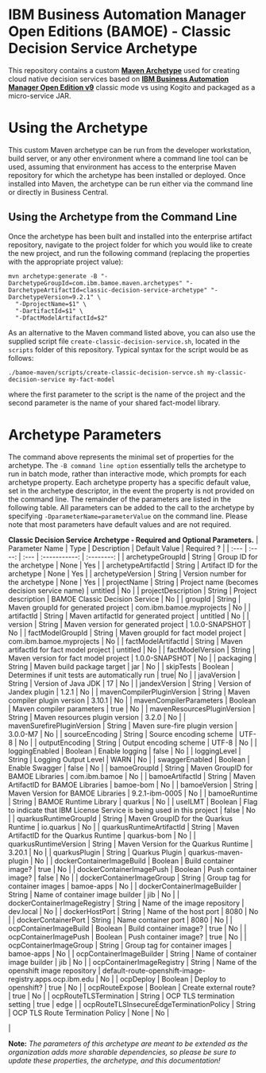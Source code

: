 # IBM Business Automation Manager Open Editions (BAMOE) - Classic Decision Service Archetype
This repository contains a custom [**Maven Archetype**](https://maven.apache.org/guides/introduction/introduction-to-archetypes.html) used for creating cloud native decision services based on [**IBM Business Automation Manager Open Edition v9**](https://www.ibm.com/docs/en/ibamoe/9.2.x) classic mode vs using Kogito and packaged as a micro-service JAR. 

# Using the Archetype
This custom Maven archetype can be run from the developer workstation, build server, or any other environment where a command line tool can be used, assuming that environment has access to the enterprise Maven repository for which the archetype has been installed or deployed. Once installed into Maven, the archetype can be run either via the command line or directly in Business Central.

## Using the Archetype from the Command Line
Once the archetype has been built and installed into the enterprise artifact repository, navigate to the project folder for which you would like to create the new project, and run the following command (replacing the properties with the appropriate project value):

```shell
mvn archetype:generate -B "-DarchetypeGroupId=com.ibm.bamoe.maven.archetypes" "-DarchetypeArtifactId=classic-decision-service-archetype" "-DarchetypeVersion=9.2.1" \
  "-DprojectName=$1" \
  "-DartifactId=$1" \
  "-DfactModelArtifactId=$2"
```

As an alternative to the Maven command listed above, you can also use the supplied script file `create-classic-decision-service.sh`, located in the `scripts` folder of this repository.  Typical syntax for the script would be as follows:

```shell
./bamoe-maven/scripts/create-classic-decision-servce.sh my-classic-decision-service my-fact-model
```

where the first parameter to the script is the name of the project and the second parameter is the name of your shared fact-model library.

# Archetype Parameters
The command above represents the minimal set of properties for the archetype. The `-B command line option` essentially tells the archetype to run in batch mode, rather than interactive mode, which prompts for each archetype property. Each archetype property has a specific default value, set in the archetype descriptor, in the event the property is not provided on the command line. The remainder of the parameters are listed in the following table. All parameters can be added to the call to the archetype by specifying `-DparameterName=parameterValue` on the command line. Please note that most parameters have default values and are not required.

**Classic Decision Service Archetype - Required and Optional Parameters.**
| Parameter Name | Type   | Description | Default Value | Required ? |
| :---           | :----: | :---        | :-----------: | :--------: |
| archetypeGroupId | String | Group ID for the archetype | None | Yes |
| archetypeArtifactId | String | Artifact ID for the archetype | None | Yes |
| archetypeVersion | String | Version number for the archetype | None | Yes |
| projectName | String | Project name (becomes decision service name) | untitled | No |
| projectDescription | String | Project description | BAMOE Classic Decision Service | No |
| groupId | String | Maven groupId for generated project | com.ibm.bamoe.myprojects | No |
| artifactId | String | Maven artifactId for generated project | untitled | No |
| version | String | Maven version for generated project | 1.0.0-SNAPSHOT | No |
| factModelGroupId | String | Maven groupId for fact model project | com.ibm.bamoe.myprojects | No |
| factModelArtifactId | String | Maven artifactId for fact model project | untitled | No |
| factModelVersion | String | Maven version for fact model project | 1.0.0-SNAPSHOT | No |
| packaging | String | Maven build package target | jar | No |
| skipTests | Boolean | Determines if unit tests are automatically run | true| No |
| javaVersion | String | Version of Java JDK | 17 | No |
| jandexVersion | String | Version of Jandex plugin | 1.2.1 | No |
| mavenCompilerPluginVersion | String | Maven compiler plugin version | 3.10.1 | No |
| mavenCompilerParameters | Boolean | Maven compiler parameters | true | No |
| mavenResourcesPluginVersion | String | Maven resources plugin version | 3.2.0 | No |
| mavenSurefirePluginVersion | String | Maven sure-fire plugin version | 3.0.0-M7 | No |
| sourceEncoding | String | Source encoding scheme | UTF-8 | No |
| outputEncoding | String | Output encoding scheme | UTF-8 | No |
| loggingEnabled | Boolean | Enable logging | false | No |
| loggingLevel | String | Logging Output Level | WARN | No |
| swaggerEnabled | Boolean | Enable Swagger | false | No |
| bamoeGroupId | String | Maven GroupID for BAMOE Libraries | com.ibm.bamoe | No |
| bamoeArtifactId | String | Maven ArtifactID for BAMOE Libraries | bamoe-bom | No |
| bamoeVersion | String | Maven Version for BAMOE Libraries | 9.2.1-ibm-0005 | No |
| bamoeRuntime | String | BAMOE Runtime Library | quarkus | No |
| useILMT | Boolean | Flag to indicate that IBM License Service is being used in this project | false | No |
| quarkusRuntimeGroupId | String | Maven GroupID for the Quarkus Runtime | io.quarkus | No |
| quarkusRuntimeArtifactId | String | Maven ArtifactID for the Quarkus Runtime | quarkus-bom | No |
| quarkusRuntimeVersion | String | Maven Version for the Quarkus Runtime | 3.20.1 | No |
| quarkusPlugin | String | Quarkus Plugin | quarkus-maven-plugin | No |
| dockerContainerImageBuild | Boolean | Build container image? | true | No |
| dockerContainerImagePush | Boolean | Push container image? | false | No |
| dockerContainerImageGroup | String | Group tag for container images | bamoe-apps | No |
| dockerContainerImageBuilder | String | Name of container image builder | jib | No |
| dockerContainerImageRegistry | String | Name of the image repository | dev.local | No |
| dockerHostPort | String | Name of the host port | 8080 | No |
| dockerContainerPort | String | Name container port | 8080 | No |
| ocpContainerImageBuild | Boolean | Build container image? | true | No |
| ocpContainerImagePush | Boolean | Push container image? | true | No |
| ocpContainerImageGroup | String | Group tag for container images | bamoe-apps | No |
| ocpContainerImageBuilder | String | Name of container image builder | jib | No |
| ocpContainerImageRegistry | String | Name of the openshift image repository | default-route-openshift-image-registry.apps.ocp.ibm.edu | No |
| ocpDeploy | Boolean | Deploy to openshift? | true | No |
| ocpRouteExpose | Boolean | Create external route? | true | No |
| ocpRouteTLSTermination | String | OCP TLS termination setting | true | edge |
| ocpRouteTLSInsecureEdgeTerminationPolicy | String | OCP TLS Route Termination Policy | None | No |

|

**Note:** *The parameters of this archetype are meant to be extended as the organization adds more sharable dependencies, so please be sure to update these properties, the archetype, and this documentation!*


